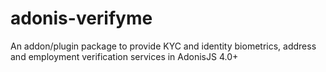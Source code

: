 # adonis-verifyme
An addon/plugin package to provide KYC and identity biometrics, address and employment verification services in AdonisJS 4.0+
